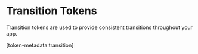# Transition Tokens

Transition tokens are used to provide consistent transitions throughout your app.

[token-metadata:transition]
